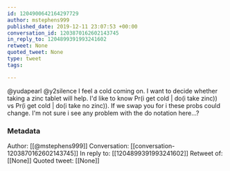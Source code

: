 ```yaml
---
id: 1204900642164297729
author: mstephens999
published_date: 2019-12-11 23:07:53 +00:00
conversation_id: 1203870162602143745
in_reply_to: 1204899391993241602
retweet: None
quoted_tweet: None
type: tweet
tags:

---
```


@yudapearl @y2silence I feel a cold coming on. I want to decide whether taking a zinc tablet will help. I'd like to know Pr(i get cold | do(i take zinc)) vs Pr(i get cold | do(i take no zinc)). If we swap you for i these probs could change. I'm not sure i see any problem with the do notation here...?

### Metadata

Author: [[@mstephens999]]
Conversation: [[conversation-1203870162602143745]]
In reply to: [[1204899391993241602]]
Retweet of: [[None]]
Quoted tweet: [[None]]
